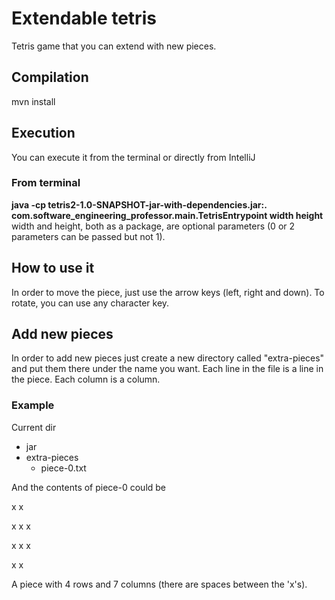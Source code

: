 # Extendable tetris
Tetris game that you can extend with new pieces.

## Compilation
mvn install

## Execution
You can execute it from the terminal or directly from IntelliJ

### From terminal
**java -cp tetris2-1.0-SNAPSHOT-jar-with-dependencies.jar:. com.software_engineering_professor.main.TetrisEntrypoint width height**
width and height, both as a package, are optional parameters (0 or 2 parameters can be passed but not 1).

## How to use it
In order to move the piece, just use the arrow keys (left, right and down).
To rotate, you can use any character key.

## Add new pieces
In order to add new pieces just create a new directory called "extra-pieces" and put them there under the name you want. 
Each line in the file is a line in the piece. Each column is a column.

### Example
 
 Current dir
  * jar
  * extra-pieces
    * piece-0.txt
  
 And the contents of piece-0 could be
 
 x     x
 
 x x   x
 
 x   x x
 
 x     x
 
 
 A piece with 4 rows and 7 columns (there are spaces between the 'x's).
